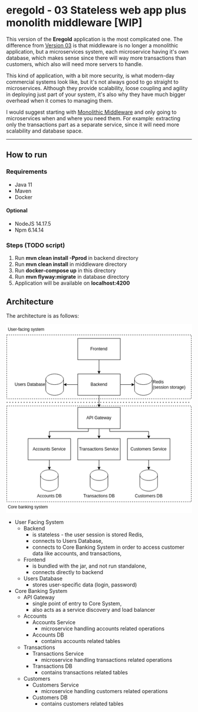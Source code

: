 # eregold - 03 Stateless web app plus monolith middleware [WIP]

This version of the **Eregold** application is the most complicated one. The difference from 
[Version 03](https://github.com/DigitalCrafting/eregold/tree/master/03-web-app-plus-monolith-middleware) is that middleware is no longer a monolithic application,
but a microservices system, each microservice having it's own database, which makes sense since there will way more transactions than customers, which
also will need more servers to handle.

This kind of application, with a bit more security, is what modern-day commercial systems look like, but it's not always good to go straight to microservices.
Although they provide scalability, loose coupling and agility in deploying just part of your system, it's also why they have much bigger overhead when it comes 
to managing them.

I would suggest starting with [Monolithic Middleware](https://github.com/DigitalCrafting/eregold/tree/master/03-web-app-plus-monolith-middleware)
and only going to microservices when and where you need them. For example: extracting only the transactions part as a separate service, since it will need more scalability and database space.

---
## How to run
### Requirements
- Java 11
- Maven
- Docker
#### Optional

- NodeJS 14.17.5
- Npm 6.14.14

### Steps (TODO script)
1. Run **mvn clean install -Pprod** in backend directory
1. Run **mvn clean install** in middleware directory
2. Run **docker-compose up** in this directory
3. Run **mvn flyway:migrate** in database directory
4. Application will be available on **localhost:4200**

## Architecture

The architecture is as follows:

![Diagram](./assets/diagram.png)

- User Facing System
  - Backend 
    - is stateless - the user session is stored Redis,
    - connects to Users Database,
    - connects to Core Banking System in order to access customer data like accounts, and transactions,
  - Frontend
    - is bundled with the jar, and not run standalone,
    - connects directly to backend
  - Users Database
    - stores user-specific data (login, password)
- Core Banking System
  - API Gateway
    - single point of entry to Core System,
    - also acts as a service discovery and load balancer
  - Accounts
    - Accounts Service
      - microservice handling accounts related operations
    - Accounts DB
      - contains accounts related tables
  - Transactions
    - Transactions Service
      - microservice handling transactions related operations
    - Transactions DB
      - contains transactions related tables
  - Customers
    - Customers Service
      - microservice handling customers related operations
    - Customers DB
      - contains customers related tables